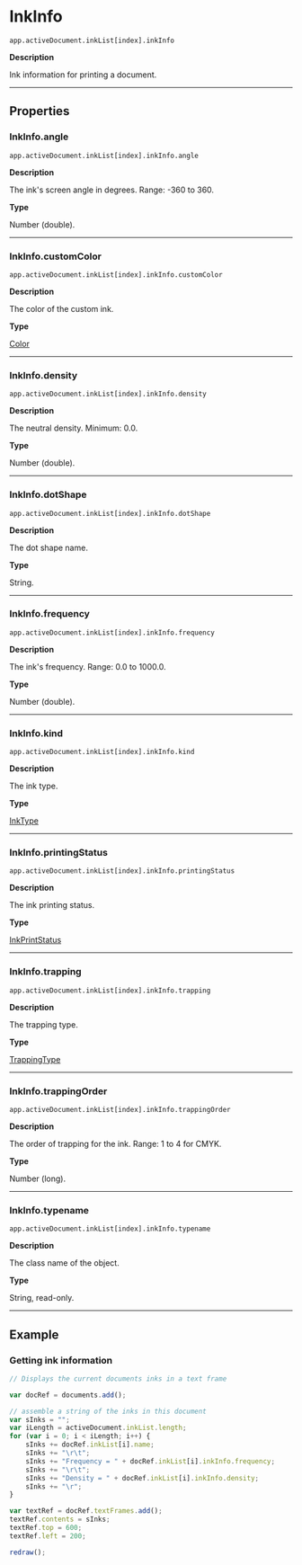 # InkInfo

`app.activeDocument.inkList[index].inkInfo`

**Description**

Ink information for printing a document.

---

## Properties

### InkInfo.angle

`app.activeDocument.inkList[index].inkInfo.angle`

**Description**

The ink's screen angle in degrees. Range: -360 to 360.

**Type**

Number (double).

---

### InkInfo.customColor

`app.activeDocument.inkList[index].inkInfo.customColor`

**Description**

The color of the custom ink.

**Type**

[Color](./Color.md)

---

### InkInfo.density

`app.activeDocument.inkList[index].inkInfo.density`

**Description**

The neutral density. Minimum: 0.0.

**Type**

Number (double).

---

### InkInfo.dotShape

`app.activeDocument.inkList[index].inkInfo.dotShape`

**Description**

The dot shape name.

**Type**

String.

---

### InkInfo.frequency

`app.activeDocument.inkList[index].inkInfo.frequency`

**Description**

The ink's frequency. Range: 0.0 to 1000.0.

**Type**

Number (double).

---

### InkInfo.kind

`app.activeDocument.inkList[index].inkInfo.kind`

**Description**

The ink type.

**Type**

[InkType](scripting-constants.md#jsobjref-scripting-constants-inktype)

---

### InkInfo.printingStatus

`app.activeDocument.inkList[index].inkInfo.printingStatus`

**Description**

The ink printing status.

**Type**

[InkPrintStatus](scripting-constants.md#jsobjref-scripting-constants-inkprintstatus)

---

### InkInfo.trapping

`app.activeDocument.inkList[index].inkInfo.trapping`

**Description**

The trapping type.

**Type**

[TrappingType](scripting-constants.md#jsobjref-scripting-constants-trappingtype)

---

### InkInfo.trappingOrder

`app.activeDocument.inkList[index].inkInfo.trappingOrder`

**Description**

The order of trapping for the ink. Range: 1 to 4 for CMYK.

**Type**

Number (long).

---

### InkInfo.typename

`app.activeDocument.inkList[index].inkInfo.typename`

**Description**

The class name of the object.

**Type**

String, read-only.

---

## Example

### Getting ink information

```javascript
// Displays the current documents inks in a text frame

var docRef = documents.add();

// assemble a string of the inks in this document
var sInks = "";
var iLength = activeDocument.inkList.length;
for (var i = 0; i < iLength; i++) {
    sInks += docRef.inkList[i].name;
    sInks += "\r\t";
    sInks += "Frequency = " + docRef.inkList[i].inkInfo.frequency;
    sInks += "\r\t";
    sInks += "Density = " + docRef.inkList[i].inkInfo.density;
    sInks += "\r";
}

var textRef = docRef.textFrames.add();
textRef.contents = sInks;
textRef.top = 600;
textRef.left = 200;

redraw();
```
